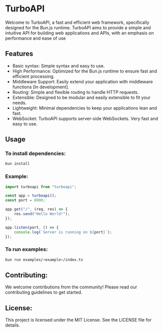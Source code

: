# TurboAPI

Welcome to TurboAPI, a fast and efficient web framework, specifically designed for the Bun.js runtime. TurboAPI aims to provide a simple and intuitive API for building web applications and APIs, with an emphasis on performance and ease of use

## Features

* Basic syntax: Simple syntax and easy to use.
* High Performance: Optimized for the Bun.js runtime to ensure fast and efficient processing.
* Middleware Support: Easily extend your application with middleware functions [In development].
* Routing: Simple and flexible routing to handle HTTP requests.
* Extensible: Designed to be modular and easily extensible to fit your needs.
* Lightweight: Minimal dependencies to keep your applications lean and fast.
* WebSocket: TurboAPI supports server-side WebSockets. Very fast and easy to use.

## Usage

### To install dependencies:

```bash
bun install
```

### Example:

```typescript
import turboapi from "turboapi";

const app = turboapi();
const port = 8000;

app.get("/", (req, res) => {
    res.send("Hello World!");
});

app.listen(port, () => {
    console.log(`Server is running on ${port}`);
});
```

### To run examples:

```bash
bun run examples/<example>/index.ts
```

## Contributing:
We welcome contributions from the community! Please read our contributing guidelines to get started. 

## License:
This project is licensed under the MIT License. See the LICENSE file for details.